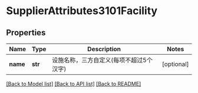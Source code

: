 # SupplierAttributes3101Facility

## Properties
Name | Type | Description | Notes
------------ | ------------- | ------------- | -------------
**name** | **str** | 设施名称，三方自定义(每项不超过5个汉字) | [optional] 

[[Back to Model list]](../README.md#documentation-for-models) [[Back to API list]](../README.md#documentation-for-api-endpoints) [[Back to README]](../README.md)

